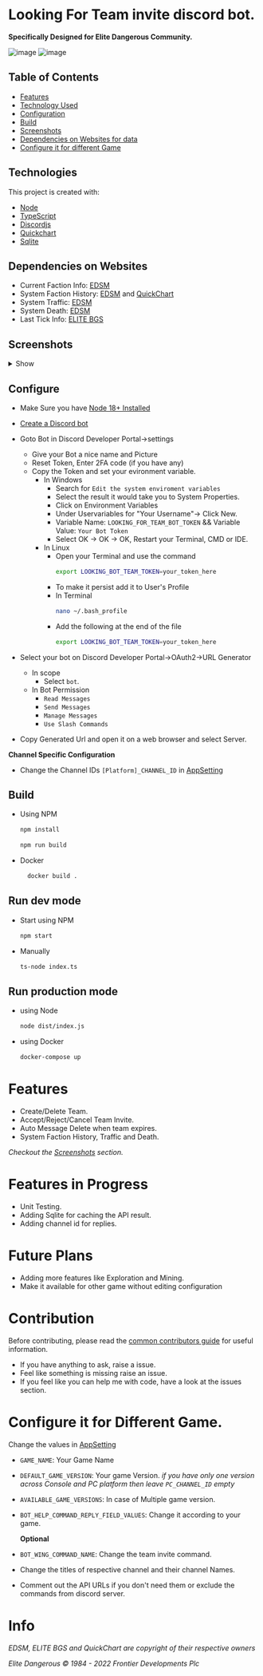 # Looking For Team invite discord bot.

**Specifically Designed for Elite Dangerous Community.**

![image](https://github.com/abughalib/LookingForTeam-discord-bot/actions/workflows/node.js.yml/badge.svg)
![image](https://github.com/abughalib/LookingForTeam-discord-bot/actions/workflows/docker-image.yml/badge.svg)

## Table of Contents

- [Features](#features)
- [Technology Used](#technologies)
- [Configuration](#configure)
- [Build](#configure)
- [Screenshots](#screenshots)
- [Dependencies on Websites for data](#dependencies-on-websites)
- [Configure it for different Game](#configure-it-for-different-game)

## Technologies

This project is created with:

- [Node](https://nodejs.org)
- [TypeScript](https://www.typescriptlang.org/)
- [Discordjs](https://discord.js.org/)
- [Quickchart](https://quickchart.io/)
- [Sqlite](https://www.sqlite.org/)

## Dependencies on Websites

- Current Faction Info: [EDSM](https://www.edsm.net/)
- System Faction History: [EDSM](https://www.edsm.net/) and [QuickChart](https://quickchart.io/)
- System Traffic: [EDSM](https://www.edsm.net/)
- System Death: [EDSM](https://www.edsm.net/)
- Last Tick Info: [ELITE BGS](https://elitebgs.app/bgsbot/)

## Screenshots

<details>
  <summary>Show</summary>

### Screenshot of Team Creations

1. Creating new Team:<br>
   ![image](./screenshots/create_team.png)
2. Initial Team Created:<br>
   ![image](./screenshots/initial_team_created.png)
3. Select Game Version:<br>
   ![image](./screenshots/select_game_version.png)
4. Final Team Creation Message:<br>
   ![image](./screenshots/final_team_created.png)

### Screenshot of Team Request

1. Request Team invite:<br>
   ![image](./screenshots/team_request.png)
2. Team Request Accepted:<br>
   ![image](./screenshots/team_request_accept.png)

### Screenshot of Other Features

1. System Faction History:<br>
   ![image](./screenshots/system_faction_history.png)
2. System Traffic:<br>
   ![image](./screenshots/system_traffic.png)
3. System Death Info:<br>
![image](./screenshots/system_death_info.png)
</details>

## Configure

- Make Sure you have [Node 18+ Installed](https://nodejs.org/en/download/)
- [Create a Discord bot](https://discord.com/developers/applications)
- Goto Bot in Discord Developer Portal->settings

  - Give your Bot a nice name and Picture
  - Reset Token, Enter 2FA code (if you have any)
  - Copy the Token and set your evironment variable.
    - In Windows
      - Search for `Edit the system enviroment variables`
      - Select the result it would take you to System Properties.
      - Click on Environment Variables
      - Under Uservariables for "Your Username"-> Click New.
      - Variable Name: `LOOKING_FOR_TEAM_BOT_TOKEN` && Variable Value: `Your Bot Token`
      - Select OK -> OK -> OK, Restart your Terminal, CMD or IDE.
    - In Linux
      - Open your Terminal and use the command
        ```bash
        export LOOKING_BOT_TEAM_TOKEN=your_token_here
        ```
      - To make it persist add it to User's Profile
      - In Terminal
        ```bash
        nano ~/.bash_profile
        ```
      - Add the following at the end of the file
        ```bash
        export LOOKING_BOT_TEAM_TOKEN=your_token_here
        ```

- Select your bot on Discord Developer Portal->OAuth2->URL Generator
  - In scope
    - Select `bot`.
  - In Bot Permission
    - `Read Messages`
    - `Send Messages`
    - `Manage Messages`
    - `Use Slash Commands`
- Copy Generated Url and open it on a web browser and select Server.

**Channel Specific Configuration**

- Change the Channel IDs `[Platform]_CHANNEL_ID` in [AppSetting](./utils/settings.ts)

## Build

- Using NPM
  ```bash
  npm install
  ```
  ```bash
  npm run build
  ```
- Docker
  ```bash
    docker build .
  ```

## Run dev mode

- Start using NPM
  ```bash
  npm start
  ```
- Manually
  ```bash
  ts-node index.ts
  ```

## Run production mode

- using Node
  ```bash
  node dist/index.js
  ```
- using Docker
  ```bash
  docker-compose up
  ```

# Features

- Create/Delete Team.
- Accept/Reject/Cancel Team Invite.
- Auto Message Delete when team expires.
- System Faction History, Traffic and Death.

_Checkout the [Screenshots](#screenshots) section._

# Features in Progress

- Unit Testing.
- Adding Sqlite for caching the API result.
- Adding channel id for replies.

# Future Plans

- Adding more features like Exploration and Mining.
- Make it available for other game without editing configuration

# Contribution

Before contributing, please read the [common contributors guide](https://opensource.guide/) for useful information.

- If you have anything to ask, raise a issue.
- Feel like something is missing raise an issue.
- If you feel like you can help me with code, have a look at the issues section.

# Configure it for Different Game.

Change the values in [AppSetting](./utils/settings.ts)

- `GAME_NAME`: Your Game Name
- `DEFAULT_GAME_VERSION`: Your game Version.
  _if you have only one version across Console and PC platform then leave `PC_CHANNEL_ID` empty_
- `AVAILABLE_GAME_VERSIONS`: In case of Multiple game version.
- `BOT_HELP_COMMAND_REPLY_FIELD_VALUES`: Change it according to your game.

  **Optional**
- `BOT_WING_COMMAND_NAME`: Change the team invite command.
- Change the titles of respective channel and their channel Names.
- Comment out the API URLs if you don't need them or exclude the commands from discord server.

# Info

_EDSM, ELITE BGS and QuickChart are copyright of their respective owners_

_Elite Dangerous © 1984 - 2022 Frontier Developments Plc_
